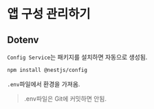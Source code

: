 # 앱 구성 관리하기

## Dotenv

`Config Service`는 패키지를 설치하면 자동으로 생성됨.

```bash
npm install @nestjs/config
```

`.env`파일에서 환경을 가져옴.

> .env파일은 Git에 커밋하면 안됨.

